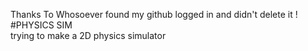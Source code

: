 Thanks To Whosoever found my github logged in and didn't delete it !<br>
#PHYSICS SIM<br>
trying to make a  2D physics simulator
